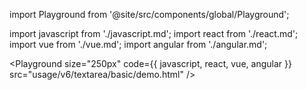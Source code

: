 import Playground from '@site/src/components/global/Playground';

import javascript from './javascript.md';
import react from './react.md';
import vue from './vue.md';
import angular from './angular.md';

<Playground size="250px" code={{ javascript, react, vue, angular }} src="usage/v6/textarea/basic/demo.html" />
